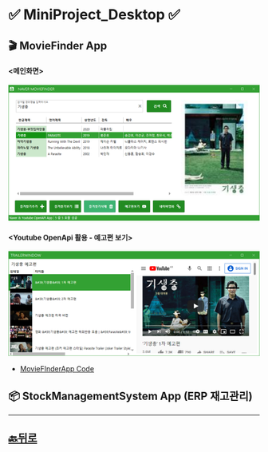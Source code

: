 # ✅ MiniProject_Desktop ✅ 

## 🎬 MovieFinder App 
#### <메인화면>
![MovieFinderApp](WpfMiniProject/MovieFinder.png "MovieFinder")  
#### <Youtube OpenApi 활용 - 예고편 보기>  
![MovieFinderApp](WpfMiniProject/MovieFinder2.png "MovieFinder")
* [MovieFInderApp Code](https://github.com/JaehyeonHeo/MiniProject_Desktop/tree/main/WpfMiniProject/NaverMovieFinderApp "소스코드")  


## 📦 StockManagementSystem App (ERP 재고관리) 




_____________________________________________
## [🔙뒤로]( https://github.com/JaehyeonHeo)
